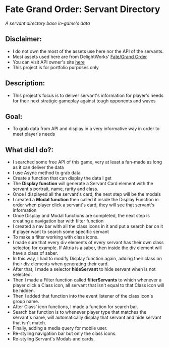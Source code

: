 # Fate Grand Order: Servant Directory
*A servant directory base in-game's data*

## Disclaimer:
- I do not own the most of the assets use here nor the API of the servants.
- Most assets used here are from DelightWorks' [Fate/Grand Order](https://fate-go.us/)
- You can visit API owner's site [here](https://api.atlasacademy.io/rapidoc)
- This project is for portfolio purposes only


## Description: 
- This project's focus is to deliver servant's information for player's needs for their next stratigic gameplay against tough opponents and waves

## Goal:
- To grab data from API and display in a very informative way in order to meet player's needs

## What did I do?:
- I searched some free API of this game, very at least a fan-made as long as it can deliver the data
- I use Async method to grab data
- Create a function that can display the data I get
- The **Display function** will generate a Servant Card element with the servant's portrait, name, rarity and class.
- Once I displayed all the servant's card, the next step will be the modals
- I created a **Modal function** then called it inside the Display Function in order when player click a servant's card, they will see that servant's information
- Once Display and Modal functions are completed, the next step is creating a navigation bar with filter function
- I created a nav bar with all the class icons in it and put a search bar on it if player want to search some specific servant
- To make a filter working with class icons.
- I made sure that every div elements of every servant has their own class selector, for example. If Altria is a saber, then inside the div element will have a class of saber.
- In this way, I had to modify Display function again, adding their class on their div elements when generating their card.
- After that, I made a selector **hideServant** to hide servant when is not selected. 
- Then I made a Filter function called **filterServants** to which whenever a player click a Class icon, all servant that isn't equal to that Class icon will be hidden.
- Then I added that function into the event listener of the class icon's group name.
- After Class' icon functions, I made a function for search bar.
- Search bar function is to whenever player type that matches the servant's name, will automatically display that servant and hide servant that isn't match.
- Finally, adding a media query for mobile user.
- Re-styling navigation bar but only the class icons.
- Re-styling Servant's Modals and cards.
